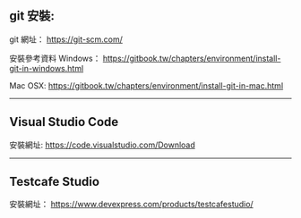 ##  git 安裝:
git 網址：
https://git-scm.com/

安裝參考資料
Windows：
https://gitbook.tw/chapters/environment/install-git-in-windows.html

Mac OSX:
https://gitbook.tw/chapters/environment/install-git-in-mac.html

---

## Visual Studio Code
安裝網址:
https://code.visualstudio.com/Download

---

## Testcafe Studio
安裝網址：
https://www.devexpress.com/products/testcafestudio/